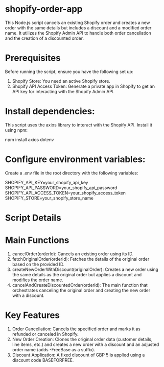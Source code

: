 # shopify-order-app

This Node.js script cancels an existing Shopify order and creates a new order with the same details but includes a discount and a modified order name. It utilizes the Shopify Admin API to handle both order cancellation and the creation of a discounted order.

# Prerequisites
Before running the script, ensure you have the following set up:

1. Shopify Store: You need an active Shopify store.
2. Shopify API Access Token: Generate a private app in Shopify to get an API key for interacting with the Shopify Admin API. 

# Install dependencies:
This script uses the axios library to interact with the Shopify API. Install it using npm:

npm install axios dotenv

# Configure environment variables:
Create a .env file in the root directory with the following variables:

SHOPIFY_API_KEY=your_shopify_api_key
SHOPIFY_API_PASSWORD=your_shopify_api_password
SHOPIFY_API_ACCESS_TOKEN=your_shopify_access_token
SHOPIFY_STORE=your_shopify_store_name
 
# Script Details


# Main Functions
1. cancelOrder(orderId): Cancels an existing order using its ID.
2. fetchOriginalOrder(orderId): Fetches the details of the original order based on the provided ID.
3. createNewOrderWithDiscount(originalOrder): Creates a new order using the same details as the original order but applies a discount and modifies the order name.
4. cancelAndCreateDiscountedOrder(orderId): The main function that orchestrates canceling the original order and creating the new order with a discount.

# Key Features
1. Order Cancellation: Cancels the specified order and marks it as refunded or canceled in Shopify.
2. New Order Creation: Clones the original order data (customer details, line items, etc.) and creates a new order with a discount and an adjusted order name (adds -FreeBase as a suffix).
3. Discount Application: A fixed discount of GBP 5 is applied using a discount code BASEFORFREE.